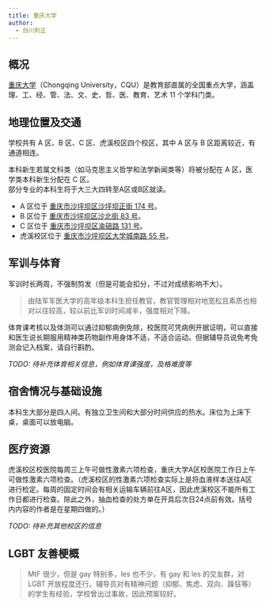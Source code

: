 ```yaml
---
title: 重庆大学
author:
  - 白川則正
---
```


## 概况

[重庆大学](https://cqu.edu.cn)（Chongqing University，CQU）是教育部直属的全国重点大学，涵盖理、工、经、管、法、文、史、哲、医、教育、艺术 11 个学科门类。

## 地理位置及交通

学校共有 A 区、B 区、C 区、虎溪校区四个校区，其中 A 区与 B 区距离较近，有通道相连。

本科新生若属文科类（如马克思主义哲学和法学新闻类等）将被分配在 A 区，医学类本科新生分配在 C 区。\
部分专业的本科生将于大三大四转至A区或B区就读。

- A 区位于 [重庆市沙坪坝区沙坪坝正街 174 号](https://amap.com/place/B001781YKK)。
- B 区位于 [重庆市沙坪坝区沙北街 83 号](https://amap.com/place/B0017819Q6)。
- C 区位于 [重庆市沙坪坝区渝碚路 131 号](https://amap.com/place/B001787565)。
- 虎溪校区位于 [重庆市沙坪坝区大学城南路 55 号](https://amap.com/place/B00170CDQF)。

## 军训与体育

军训时长两周，不强制剪发（但是可能会扣分，不过对成绩影响不大）。

> 由陆军军医大学的高年级本科生担任教官，教官管理相对地宽松且素质也相对以往较高，较以前比军训时间减半，强度相对下降。

体育课考核以及体测可以通过抑郁病例免除，校医院可凭病例开据证明，可以直接和医生说长期服用精神类药物副作用身体不适，不适合运动。但据辅导员说免考免测会记入档案，请自行斟酌。

_TODO: 待补充体育相关信息，例如体育课强度，及格难度等_

## 宿舍情况与基础设施

本科生大部分是四人间。有独立卫生间和大部分时间供应的热水。床位为上床下桌，桌面可以放电脑。

## 医疗资源

虎溪校区校医院每周三上午可做性激素六项检查，重庆大学A区校医院工作日上午可做性激素六项检查。（虎溪校区的性激素六项检查实际上是将血液样本送往A区进行检定。每周的固定时间会有相关运输车辆前往A区，因此虎溪校区不能所有工作日都进行检查。除此之外，抽血检查的处方单在开具后次日24点前有效。括号内内容的作者是在星期四做的。）

_TODO: 待补充其他校区的信息_

## LGBT 友善梗概

> MtF 很少，但是 gay 特别多，les 也不少，有 gay 和 les 的交友群，对 LGBT 开放程度还行。辅导员对有精神问题（抑郁、焦虑、双向、躁狂等）的学生有经验，学校曾出过事故，因此预案较好。
